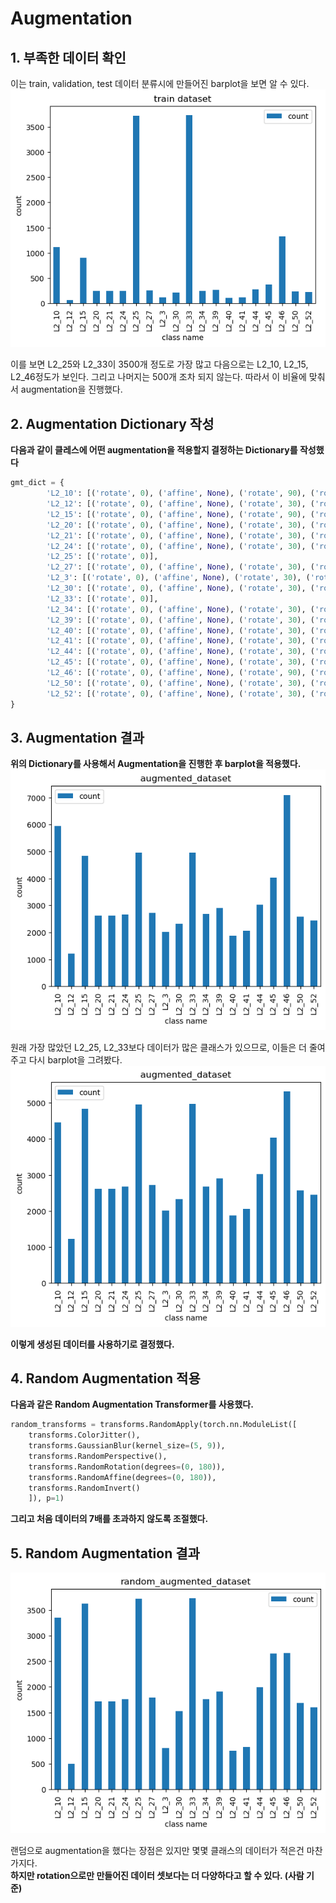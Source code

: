 # Augmentation

## 1. 부족한 데이터 확인

이는 train, validation, test 데이터 분류시에 만들어진 barplot을 보면 알 수 있다.<br/>
![](./static/before_aug_dataset.PNG)<br/>

이를 보면 L2_25와 L2_33이 3500개 정도로 가장 많고 다음으로는 L2_10, L2_15, L2_46정도가 보인다. 그리고 나머지는 500개 조차 되지 않는다. 따라서 이 비율에 맞춰서 augmentation을 진행했다.

## 2. Augmentation Dictionary 작성

**다음과 같이 클레스에 어떤 augmentation을 적용할지 결정하는 Dictionary를 작성했다**<br/>
```python
gmt_dict = {
        'L2_10': [('rotate', 0), ('affine', None), ('rotate', 90), ('rotate', 180)],
        'L2_12': [('rotate', 0), ('affine', None), ('rotate', 30), ('rotate', 60), ('rotate', 90), ('rotate', 120), ('rotate', 150), ('rotate', 180), ('rotate', 210), ('rotate', 240), ('rotate', 270), ('rotate', 300), ('rotate', 330)],
        'L2_15': [('rotate', 0), ('affine', None), ('rotate', 90), ('rotate', 180)],
        'L2_20': [('rotate', 0), ('affine', None), ('rotate', 30), ('rotate', 90), ('rotate', 150), ('rotate', 210), ('rotate', 270), ('rotate', 330)],
        'L2_21': [('rotate', 0), ('affine', None), ('rotate', 30), ('rotate', 90), ('rotate', 150), ('rotate', 210), ('rotate', 270), ('rotate', 330)],
        'L2_24': [('rotate', 0), ('affine', None), ('rotate', 30), ('rotate', 90), ('rotate', 150), ('rotate', 210), ('rotate', 270), ('rotate', 330)],
        'L2_25': [('rotate', 0)],
        'L2_27': [('rotate', 0), ('affine', None), ('rotate', 30), ('rotate', 90), ('rotate', 150), ('rotate', 210), ('rotate', 270), ('rotate', 330)],
        'L2_3': [('rotate', 0), ('affine', None), ('rotate', 30), ('rotate', 60), ('rotate', 90), ('rotate', 120), ('rotate', 150), ('rotate', 180), ('rotate', 210), ('rotate', 240), ('rotate', 270), ('rotate', 300), ('rotate', 330)],
        'L2_30': [('rotate', 0), ('affine', None), ('rotate', 30), ('rotate', 90), ('rotate', 150), ('rotate', 210), ('rotate', 270), ('rotate', 330)],
        'L2_33': [('rotate', 0)],
        'L2_34': [('rotate', 0), ('affine', None), ('rotate', 30), ('rotate', 90), ('rotate', 150), ('rotate', 210), ('rotate', 270), ('rotate', 330)],
        'L2_39': [('rotate', 0), ('affine', None), ('rotate', 30), ('rotate', 90), ('rotate', 150), ('rotate', 210), ('rotate', 270), ('rotate', 330)],
        'L2_40': [('rotate', 0), ('affine', None), ('rotate', 30), ('rotate', 60), ('rotate', 90), ('rotate', 120), ('rotate', 150), ('rotate', 180), ('rotate', 210), ('rotate', 240), ('rotate', 270), ('rotate', 300), ('rotate', 330)],
        'L2_41': [('rotate', 0), ('affine', None), ('rotate', 30), ('rotate', 60), ('rotate', 90), ('rotate', 120), ('rotate', 150), ('rotate', 180), ('rotate', 210), ('rotate', 240), ('rotate', 270), ('rotate', 300), ('rotate', 330)],
        'L2_44': [('rotate', 0), ('affine', None), ('rotate', 30), ('rotate', 90), ('rotate', 150), ('rotate', 210), ('rotate', 270), ('rotate', 330)],
        'L2_45': [('rotate', 0), ('affine', None), ('rotate', 30), ('rotate', 90), ('rotate', 150), ('rotate', 210), ('rotate', 270), ('rotate', 330)],
        'L2_46': [('rotate', 0), ('affine', None), ('rotate', 90), ('rotate', 180)],
        'L2_50': [('rotate', 0), ('affine', None), ('rotate', 30), ('rotate', 90), ('rotate', 150), ('rotate', 210), ('rotate', 270), ('rotate', 330)],
        'L2_52': [('rotate', 0), ('affine', None), ('rotate', 30), ('rotate', 90), ('rotate', 150), ('rotate', 210), ('rotate', 270), ('rotate', 330)],
}
```

## 3. Augmentation 결과

**위의 Dictionary를 사용해서 Augmentation을 진행한 후 barplot을 적용했다.**<br/>
![](./static/augmented_dataset.png)<br/>

원래 가장 많았던 L2_25, L2_33보다 데이터가 많은 클래스가 있으므로, 이들은 더 줄여주고 다시 barplot을 그려봤다.<br/>
![](./static/augmented_dataset_fixed.png)<br/>

**이렇게 생성된 데이터를 사용하기로 결정했다.**

## 4. Random Augmentation 적용

**다음과 같은 Random Augmentation Transformer를 사용했다.**
```python
random_transforms = transforms.RandomApply(torch.nn.ModuleList([
    transforms.ColorJitter(),
    transforms.GaussianBlur(kernel_size=(5, 9)),
    transforms.RandomPerspective(),
    transforms.RandomRotation(degrees=(0, 180)),
    transforms.RandomAffine(degrees=(0, 180)),
    transforms.RandomInvert()
    ]), p=1)
```

**그리고 처음 데이터의 7배를 초과하지 않도록 조절했다.**

## 5. Random Augmentation 결과

![](./static/random_augmented_dataset.png)<br/>

랜덤으로 augmentation을 했다는 장점은 있지만 몇몇 클래스의 데이터가 적은건 마찬가지다.<br/>
**하지만 rotation으로만 만들어진 데이터 셋보다는 더 다양하다고 할 수 있다. (사람 기준)**
